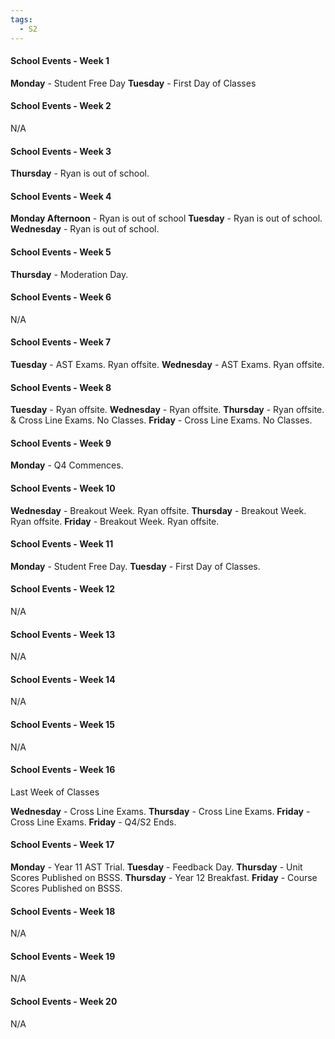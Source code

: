 ```yaml
---
tags:
  - S2
---
```

#### School Events - Week 1
**Monday** - Student Free Day
**Tuesday** - First Day of Classes

#### School Events - Week 2

N/A

#### School Events - Week 3
**Thursday** - Ryan is out of school.

#### School Events - Week 4
**Monday Afternoon** - Ryan is out of school 
**Tuesday** - Ryan is out of school.
**Wednesday** - Ryan is out of school.

#### School Events - Week 5
**Thursday** - Moderation Day.

#### School Events - Week 6
N/A

#### School Events - Week 7
**Tuesday** - AST Exams. Ryan offsite.
**Wednesday** - AST Exams. Ryan offsite.

#### School Events - Week 8
**Tuesday** - Ryan offsite.
**Wednesday** - Ryan offsite.
**Thursday** - Ryan offsite. & Cross Line Exams. No Classes.
**Friday** - Cross Line Exams. No Classes.

#### School Events - Week 9
**Monday** - Q4 Commences.

#### School Events - Week 10

**Wednesday** - Breakout Week. Ryan offsite.
**Thursday** - Breakout Week. Ryan offsite.
**Friday** - Breakout Week. Ryan offsite.

#### School Events - Week 11
**Monday** - Student Free Day.
**Tuesday** - First Day of Classes.

#### School Events - Week 12
N/A

#### School Events - Week 13
N/A

#### School Events - Week 14
N/A

#### School Events - Week 15
N/A

#### School Events - Week 16
Last Week of Classes

**Wednesday** - Cross Line Exams.
**Thursday** - Cross Line Exams.
**Friday** - Cross Line Exams.
**Friday** - Q4/S2 Ends.

#### School Events - Week 17
**Monday** - Year 11 AST Trial.
**Tuesday** - Feedback Day.
**Thursday** - Unit Scores Published on BSSS.
**Thursday** - Year 12 Breakfast.
**Friday** - Course Scores Published on BSSS.

#### School Events - Week 18
N/A

#### School Events - Week 19
N/A

#### School Events - Week 20
N/A
